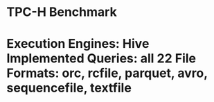 TPC-H Benchmark
=============================
Execution Engines: Hive
Implemented Queries: all 22
File Formats: orc, rcfile, parquet, avro, sequencefile, textfile
=============================